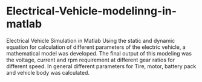 # Electrical-Vehicle-modelinng-in-matlab
Electrical Vehicle Simulation in Matlab
Using the static and dynamic equation for calculation of different parameters of the electric vehicle, a mathematical model was developed. The final output of this modeling was the voltage, current and rpm requirement at different gear ratios for different speed. In general different parameters for Tire, motor, battery pack and vehicle body was calculated.

